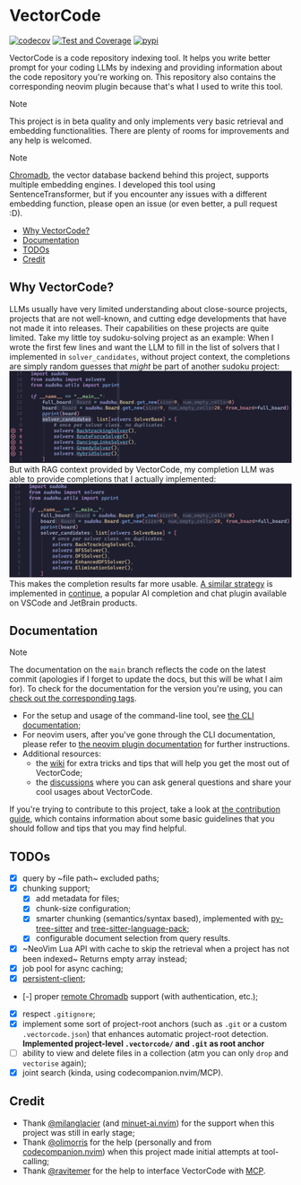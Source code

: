 # VectorCode

[![codecov](https://codecov.io/github/Davidyz/VectorCode/branch/main/graph/badge.svg?token=TWXLOUGG66)](https://codecov.io/github/Davidyz/VectorCode)
[![Test and Coverage](https://github.com/Davidyz/VectorCode/actions/workflows/test_and_cov.yml/badge.svg)](https://github.com/Davidyz/VectorCode/actions/workflows/test_and_cov.yml)
[![pypi](https://img.shields.io/pypi/v/vectorcode.svg)](https://pypi.org/project/vectorcode/)

VectorCode is a code repository indexing tool. It helps you write better prompt
for your coding LLMs by indexing and providing information about the code
repository you're working on. This repository also contains the corresponding
neovim plugin because that's what I used to write this tool.

> [!NOTE]
> This project is in beta quality and only implements very basic retrieval and
> embedding functionalities. There are plenty of rooms for improvements and any
> help is welcomed.

> [!NOTE]
> [Chromadb](https://www.trychroma.com/), the vector database backend behind
> this project, supports multiple embedding engines. I developed this tool using
> SentenceTransformer, but if you encounter any issues with a different embedding 
> function, please open an issue (or even better, a pull request :D).

<!-- mtoc-start -->

* [Why VectorCode?](#why-vectorcode)
* [Documentation](#documentation)
* [TODOs](#todos)
* [Credit](#credit)

<!-- mtoc-end -->

## Why VectorCode?
LLMs usually have very limited understanding about close-source projects, projects
that are not well-known, and cutting edge developments that have not made it into
releases. Their capabilities on these projects are quite limited. Take my little
toy sudoku-solving project as an example: When I wrote the first few lines and
want the LLM to fill in the list of solvers that I implemented in
`solver_candidates`, without project context, the completions are simply random 
guesses that *might* be part of another sudoku project:
![](./images/sudoku_no_rag.png)
But with RAG context provided by VectorCode, my completion LLM was able to
provide completions that I actually implemented:
![](./images/sudoku_with_rag.png)
This makes the completion results far more usable. 
[A similar strategy](https://docs.continue.dev/customize/deep-dives/codebase) 
is implemented in [continue](https://www.continue.dev/), a popular AI completion
and chat plugin available on VSCode and JetBrain products.

## Documentation

> [!NOTE]
> The documentation on the `main` branch reflects the code on the latest commit
> (apologies if I forget to update the docs, but this will be what I aim for). To
> check for the documentation for the version you're using, you can [check out
> the corresponding tags](https://github.com/Davidyz/VectorCode/tags).

- For the setup and usage of the command-line tool, see [the CLI documentation](./docs/cli.md);
- For neovim users, after you've gone through the CLI documentation, please refer to 
  [the neovim plugin documentation](./docs/neovim.md) for further instructions.
- Additional resources:
  - the [wiki](https://github.com/Davidyz/VectorCode/wiki) for extra tricks and
    tips that will help you get the most out of VectorCode;
  - the [discussions](https://github.com/Davidyz/VectorCode/discussions) where
    you can ask general questions and share your cool usages about VectorCode.

If you're trying to contribute to this project, take a look at [the contribution
guide](./docs/CONTRIBUTING.md), which contains information about some basic
guidelines that you should follow and tips that you may find helpful.

## TODOs
- [x] query by ~file path~ excluded paths;
- [x] chunking support;
  - [x] add metadata for files;
  - [x] chunk-size configuration;
  - [x] smarter chunking (semantics/syntax based), implemented with
    [py-tree-sitter](https://github.com/tree-sitter/py-tree-sitter) and
    [tree-sitter-language-pack](https://github.com/Goldziher/tree-sitter-language-pack);
  - [x] configurable document selection from query results.
- [x] ~NeoVim Lua API with cache to skip the retrieval when a project has not
  been indexed~ Returns empty array instead;
- [x] job pool for async caching;
- [x] [persistent-client](https://docs.trychroma.com/docs/run-chroma/persistent-client);
- [-] proper [remote Chromadb](https://docs.trychroma.com/production/administration/auth) support (with authentication, etc.);
- [x] respect `.gitignore`;
- [x] implement some sort of project-root anchors (such as `.git` or a custom
  `.vectorcode.json`) that enhances automatic project-root detection.
  **Implemented project-level `.vectorcode/` and `.git` as root anchor**
- [ ] ability to view and delete files in a collection (atm you can only `drop`
  and `vectorise` again);
- [x] joint search (kinda, using codecompanion.nvim/MCP).

## Credit

- Thank [@milanglacier](https://github.com/milanglacier) (and [minuet-ai.nvim](https://github.com/milanglacier/minuet-ai.nvim)) for the support when this project was still in early stage;
- Thank [@olimorris](https://github.com/olimorris) for the help (personally and
  from [codecompanion.nvim](https://github.com/olimorris/codecompanion.nvim))
  when this project made initial attempts at tool-calling;
- Thank [@ravitemer](https://github.com/ravitemer) for the help to interface
  VectorCode with [MCP](https://modelcontextprotocol.io/introduction).
